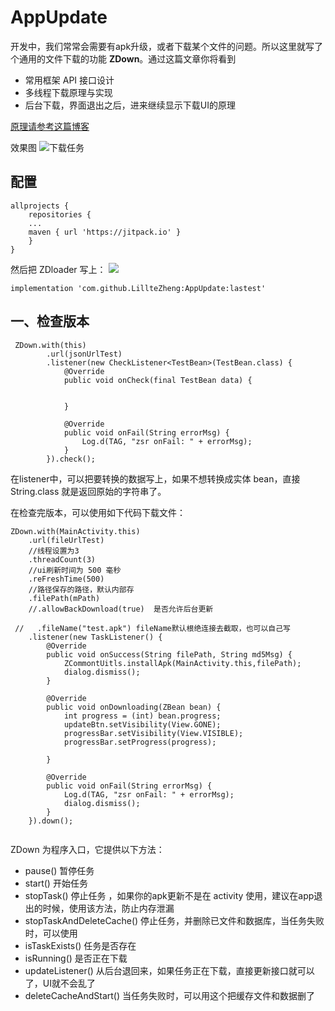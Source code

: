 # AppUpdate

开发中，我们常常会需要有apk升级，或者下载某个文件的问题。所以这里就写了个通用的文件下载的功能 **ZDown**。通过这篇文章你将看到
 - 常用框架 API 接口设计
 - 多线程下载原理与实现
 - 后台下载，界面退出之后，进来继续显示下载UI的原理

[原理请参考这篇博客](https://blog.csdn.net/u011418943/article/details/85760069)



效果图
![下载任务](https://github.com/LillteZheng/AppUpdate/raw/master/gif/update.gif)

## 配置
```
allprojects {
    repositories {
    ...
    maven { url 'https://jitpack.io' }
    }
}
```
然后把 ZDloader 写上：
[![](https://jitpack.io/v/LillteZheng/AppUpdate.svg)](https://jitpack.io/#LillteZheng/AppUpdate)
```
implementation 'com.github.LillteZheng:AppUpdate:lastest'
```
## 一、检查版本

```
 ZDown.with(this)
        .url(jsonUrlTest)
        .listener(new CheckListener<TestBean>(TestBean.class) {
            @Override
            public void onCheck(final TestBean data) {


            }

            @Override
            public void onFail(String errorMsg) {
                Log.d(TAG, "zsr onFail: " + errorMsg);
            }
        }).check();

```

在listener中，可以把要转换的数据写上，如果不想转换成实体 bean，直接 String.class 就是返回原始的字符串了。


在检查完版本，可以使用如下代码下载文件：



```
ZDown.with(MainActivity.this)
    .url(fileUrlTest)
    //线程设置为3
    .threadCount(3)
    //ui刷新时间为 500 毫秒
    .reFreshTime(500)
    //路径保存的路径，默认内部存
    .filePath(mPath)
    //.allowBackDownload(true)  是否允许后台更新

 //   .fileName("test.apk") fileName默认根绝连接去截取，也可以自己写
    .listener(new TaskListener() {
        @Override
        public void onSuccess(String filePath, String md5Msg) {
            ZCommontUitls.installApk(MainActivity.this,filePath);
            dialog.dismiss();
        }

        @Override
        public void onDownloading(ZBean bean) {
            int progress = (int) bean.progress;
            updateBtn.setVisibility(View.GONE);
            progressBar.setVisibility(View.VISIBLE);
            progressBar.setProgress(progress);

        }

        @Override
        public void onFail(String errorMsg) {
            Log.d(TAG, "zsr onFail: " + errorMsg);
            dialog.dismiss();
        }
    }).down();
    
```

ZDown 为程序入口，它提供以下方法：

- pause() 暂停任务
- start() 开始任务
- stopTask() 停止任务 ，如果你的apk更新不是在 activity 使用，建议在app退出的时候，使用该方法，防止内存泄漏
- stopTaskAndDeleteCache() 停止任务，并删除已文件和数据库，当任务失败时，可以使用
- isTaskExists() 任务是否存在
- isRunning() 是否正在下载
- updateListener() 从后台退回来，如果任务正在下载，直接更新接口就可以了，UI就不会乱了
- deleteCacheAndStart() 当任务失败时，可以用这个把缓存文件和数据删了

